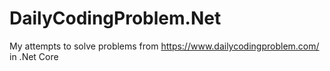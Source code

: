 # DailyCodingProblem.Net
My attempts to solve problems from https://www.dailycodingproblem.com/ in .Net Core